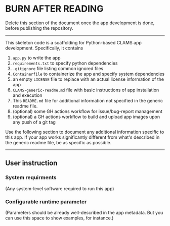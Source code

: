 # BURN AFTER READING

Delete this section of the document once the app development is done, before publishing the repository. 

---
This skeleton code is a scaffolding for Python-based CLAMS app development. Specifically, it contains 

1. `app.py` to write the app 
1. `requirements.txt` to specify python dependencies
1. `.gitignore` file listing common ignored files
1. `Containerfile` to containerize the app and specify system dependencies
1. an empty `LICENSE` file to replace with an actual license information of the app
1. `CLAMS-generic-readme.md` file with basic instructions of app installation and execution
1. This `README.md` file for additional information not specified in the generic readme file. 
1. (optional) some GH actions workflow for issue/bug-report management
1. (optional) a GH actions workflow to build and upload app images upon any push of a git tag

Use the following section to document any additional information specific to this app. If your app works significantly 
different from what's described in the generic readme file, be as specific as possible. 

---

## User instruction

### System requirments

(Any system-level software required to run this app)

### Configurable runtime parameter

(Parameters should be already well-described in the app metadata. But you can use this space to show examples, for instance.)